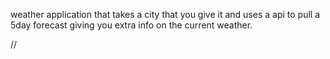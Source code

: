 weather application that takes a city that you give it and uses a api to pull a 5day forecast giving you extra info on the current weather.

//
